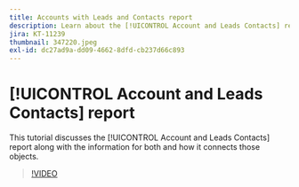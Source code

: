 ```yaml
---
title: Accounts with Leads and Contacts report
description: Learn about the [!UICONTROL Account and Leads Contacts] report along with the information for both and how it connects those objects.
jira: KT-11239
thumbnail: 347220.jpeg
exl-id: dc27ad9a-dd09-4662-8dfd-cb237d66c893
---
```

# [!UICONTROL Account and Leads Contacts] report

This tutorial discusses the [!UICONTROL Account and Leads Contacts] report along with the information for both and how it connects those objects.

>[!VIDEO](https://video.tv.adobe.com/v/347220/?quality=12&learn=on)

